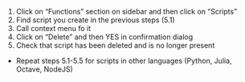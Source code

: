 1. Click on “Functions” section on sidebar and then click on “Scripts”
2. Find script you create in the previous steps (5.1)
3. Call context menu fo it
4. Click on “Delete” and then YES in confirmation dialog
5. Check that script has been deleted and is no longer present

* Repeat steps 5.1-5.5 for scripts in other languages ​​(Python, Julia, Octave, NodeJS)
